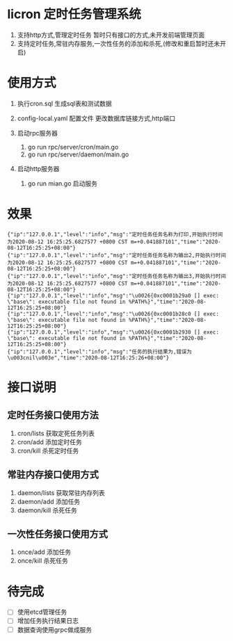# licron 定时任务管理系统
1. 支持http方式,管理定时任务 暂时只有接口的方式,未开发前端管理页面
2. 支持定时任务,常驻内存服务,一次性任务的添加和杀死,(修改和重启暂时还未开启)

# 使用方式
1. 执行cron.sql 生成sql表和测试数据
2. config-local.yaml 配置文件 更改数据库链接方式,http端口
3. 启动rpc服务器
   1. go run rpc/server/cron/main.go
   2. go run rpc/server/daemon/main.go
    
3. 启动http服务器 
   1. go run mian.go 启动服务

# 效果
```cassandraql
{"ip":"127.0.0.1","level":"info","msg":"定时任务任务名称为打印,开始执行时间为2020-08-12 16:25:25.6827577 +0800 CST m=+0.041887101","time":"2020-08-12T16:25:25+08:00"}
{"ip":"127.0.0.1","level":"info","msg":"定时任务任务名称为输出2,开始执行时间为2020-08-12 16:25:25.6827577 +0800 CST m=+0.041887101","time":"2020-08-12T16:25:25+08:00"}
{"ip":"127.0.0.1","level":"info","msg":"定时任务任务名称为输出3,开始执行时间为2020-08-12 16:25:25.6827577 +0800 CST m=+0.041887101","time":"2020-08-12T16:25:25+08:00"}
{"ip":"127.0.0.1","level":"info","msg":"\u0026{0xc0001b29a0 [] exec: \"base\": executable file not found in %PATH%}","time":"2020-08-12T16:25:25+08:00"}
{"ip":"127.0.0.1","level":"info","msg":"\u0026{0xc0001b28c0 [] exec: \"base\": executable file not found in %PATH%}","time":"2020-08-12T16:25:25+08:00"}
{"ip":"127.0.0.1","level":"info","msg":"\u0026{0xc0001b2930 [] exec: \"base\": executable file not found in %PATH%}","time":"2020-08-12T16:25:25+08:00"}
{"ip":"127.0.0.1","level":"info","msg":"任务的执行结果为,错误为\u003cnil\u003e","time":"2020-08-12T16:25:26+08:00"}
```

# 接口说明
## 定时任务接口使用方法
1. cron/lists  获取定死任务列表
2. cron/add    添加定时任务
3. cron/kill 杀死定时任务
## 常驻内存接口使用方式
1. daemon/lists 获取常驻内存列表
1. daemon/add  添加任务
2. daemon/kill  杀死任务
## 一次性任务接口使用方式
1. once/add  添加任务
2. once/kill  杀死任务

# 待完成
- [ ] 使用etcd管理任务
- [ ] 增加任务执行结果日志
- [ ] 数据查询使用grpc做成服务
